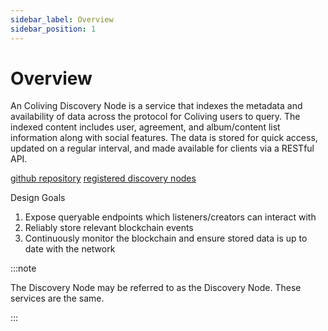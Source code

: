 ```yaml
---
sidebar_label: Overview
sidebar_position: 1
---
```


# Overview

An Coliving Discovery Node is a service that indexes the metadata and availability of data across the protocol for Coliving users to query. The indexed content includes user, agreement, and album/content list information along with social features. The data is stored for quick access, updated on a regular interval, and made available for clients via a RESTful API.

[github repository](https://github.com/dgc-network/-protocol/tree/master/discovery-node)
[registered discovery nodes](https://dashboard..org/#/services/discovery-node)

Design Goals

1. Expose queryable endpoints which listeners/creators can interact with
2. Reliably store relevant blockchain events
3. Continuously monitor the blockchain and ensure stored data is up to date with the network

:::note

The Discovery Node may be referred to as the Discovery Node. These services are the same.

:::